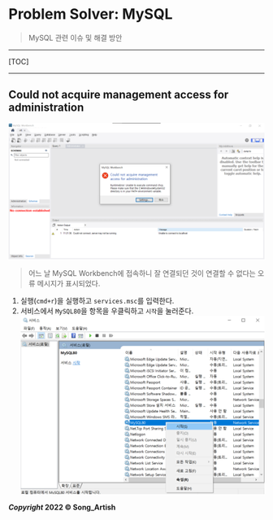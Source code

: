 # Problem Solver: MySQL

> MySQL 관련 이슈 및 해결 방안

---

[TOC]

---



## Could not acquire management access for administration

![ps_mysql_could_not_acquire](img/ps_mysql_could_not_acquire.png)

> 어느 날 MySQL Workbench에 접속하니 잘 연결되던 것이 연결할 수 없다는 오류 메시지가 표시되었다.

1. 실행(`cmd+r`)을 실행하고 `services.msc`를 입력한다.
2. 서비스에서 `MySQL80`을 항목을 우클릭하고 `시작`을 눌러준다.
   ![ps_mysql_services](img/ps_mysql_services.png)



***Copyright* 2022 © Song_Artish**